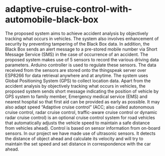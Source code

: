 # adaptive-cruise-control-with-automobile-black-box
The proposed system aims to achieve accident analysis by objectively tracking what occurs in vehicles. The system also involves enhancement of security by preventing tampering of the Black Box data. In addition, the Black Box sends an alert message to a pre-stored mobile number via Short Message Service (SMS) in the case of occurrence of an accident.  The proposed system makes use of 5 sensors to record the various driving data parameters. Arduino controller is used to regulate these sensors. The data received from the sensors are stored onto the thingspeak server over ESP8266 for data retrieval anywhere and at anytime. The system uses Global Positioning System (GPS) to collect location data.      Apart from the accident analysis by objectively tracking what occurs in vehicles, the proposed system sends short message indicating the position of vehicle by GPS system to family member, Emergency medical service (EMS) and nearest hospital so that first aid can be provided as early as possible.       It may also adapt speed “Adaptive cruise control” (ACC; also called autonomous cruise control, radar cruise control, traffic-aware cruise control or dynamic radar cruise control) is an optional cruise control system for road vehicles  that automatically adjusts the vehicle speed to maintain a safe distance from vehicles ahead).        Control is based on sensor information from on-board sensors. In our project we have made use of ultrasonic sensors. It detects the distance of object ahead and calculate its velocity and will try to maintain the set speed and set distance in correspondence with the car ahead.
